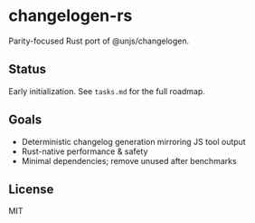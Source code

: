 # changelogen-rs

Parity-focused Rust port of @unjs/changelogen.

## Status

Early initialization. See `tasks.md` for the full roadmap.

## Goals

- Deterministic changelog generation mirroring JS tool output
- Rust-native performance & safety
- Minimal dependencies; remove unused after benchmarks

## License

MIT
